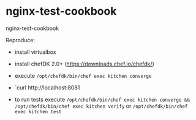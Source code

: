 # nginx-test-cookbook
nginx-test-cookbook

Reproduce:

- install virtualbox
- install chefDK 2.0+ (https://downloads.chef.io/chefdk/)

- execute `/opt/chefdk/bin/chef exec kitchen converge`

- `curl http://localhost:8081

- to run tests execute `/opt/chefdk/bin/chef exec kitchen converge && /opt/chefdk/bin/chef exec kitchen verify` or `/opt/chefdk/bin/chef exec kitchen test`
